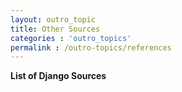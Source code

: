 ```yaml
---
layout: outro_topic
title: Other Sources
categories : 'outro_topics'
permalink : /outro-topics/references
---
```


__List of Django Sources__

